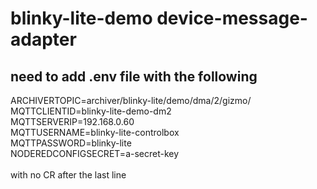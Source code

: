 # blinky-lite-demo device-message-adapter
## need to add .env file with the following
ARCHIVERTOPIC=archiver\/blinky-lite\/demo\/dma\/2\/gizmo\/<br/>
MQTTCLIENTID=blinky-lite-demo-dm2<br/>
MQTTSERVERIP=192.168.0.60<br/>
MQTTUSERNAME=blinky-lite-controlbox<br/>
MQTTPASSWORD=blinky-lite<br/>
NODEREDCONFIGSECRET=a-secret-key<br/>
<br/>
with no CR after the last line
